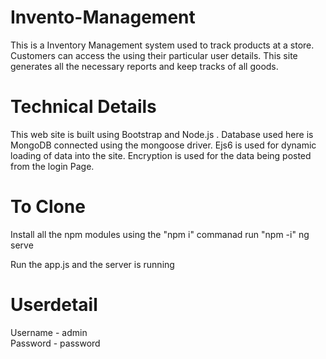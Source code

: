 # Invento-Management

This is a Inventory Management system used to track products at a store.
Customers can access the using their particular user details.
This site generates all the necessary reports and keep tracks of all goods.


# Technical Details

This web site is built using Bootstrap and Node.js .
Database used here is MongoDB connected using the mongoose driver.
Ejs6 is used for dynamic loading of data into the site.
Encryption is used for the data being posted from the login Page.


# To Clone

Install all the npm modules using the "npm i" commanad
run "npm -i"
ng serve

Run the app.js and the server is running


# Userdetail

Username - admin  
Password - password
